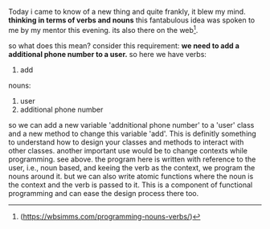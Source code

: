 Today i came to know of a new thing and quite frankly, it blew my mind.
**thinking in terms of verbs and nouns**
this fantabulous idea was spoken to me by my mentor this evening. its also there on the web[^vnp].

so what does this mean?
consider this requirement: __we need to add a additional phone number to a user.__
so here we have verbs:
 1. add  

nouns: 
 1. user
 2. additional phone number

so we can add a new variable 'addnitional phone number' to a 'user' class and a new method to change this variable 'add'. This is definitly something to understand how to design your classes and methods to interact with other classes. 
another important use would be to  change contexts while programming. see above. the program here is written with reference to the user, i.e., noun based, and keeing the verb as the context, we program the nouns around it. but we can also write atomic functions where the noun is the context and the verb is passed to it. This is a component of functional programming and can ease the design process there too.  
[^vnp]: (https://wbsimms.com/programming-nouns-verbs/)
<!--stackedit_data:
eyJoaXN0b3J5IjpbMTA1MDQ1NzQwNl19
-->